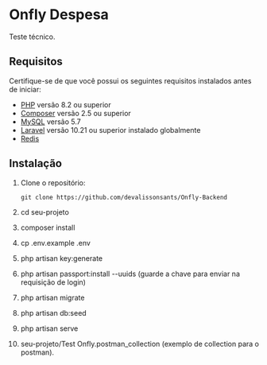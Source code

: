 # Onfly Despesa

Teste técnico.

## Requisitos

Certifique-se de que você possui os seguintes requisitos instalados antes de iniciar:

- [PHP](https://php.net) versão 8.2 ou superior
- [Composer](https://getcomposer.org) versão 2.5 ou superior
- [MySQL](https://www.mysql.com) versão 5.7
- [Laravel](https://laravel.com) versão 10.21 ou superior instalado globalmente
- [Redis](https://redis.io/docs/getting-started/)

## Instalação

1. Clone o repositório:

   ```shell
   git clone https://github.com/devalissonsants/Onfly-Backend

2. cd seu-projeto

3. composer install

4. cp .env.example .env

5. php artisan key:generate

6. php artisan passport:install --uuids  (guarde a chave para enviar na requisição de login)

7. php artisan migrate

8. php artisan db:seed

8. php artisan serve

9. seu-projeto/Test Onfly.postman_collection (exemplo de collection para o postman).

